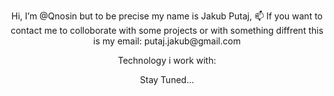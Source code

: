 <p align="center">
Hi, I’m @Qnosin but to be precise my name is Jakub Putaj,
📫 If you want to contact me to colloborate with some projects or with something diffrent this is my email: putaj.jakub@gmail.com
 </p>




  
 <p align='center'>Technology i work with: </p>
 <p align='center'>
  Stay Tuned...
  </p>
  
  



<!---
Qnosin/Qnosin is a ✨ special ✨ repository because its `README.md` (this file) appears on your GitHub profile.
You can click the Preview link to take a look at your changes.
--->
